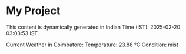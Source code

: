# My Project

This content is dynamically generated in Indian Time (IST): 2025-02-20 03:03:53 IST


Current Weather in Coimbatore:
Temperature: 23.88 °C
Condition: mist
